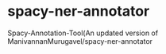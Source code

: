 # spacy-ner-annotator
Spacy-Annotation-Tool(An updated version of ManivannanMurugavel/spacy-ner-annotator
